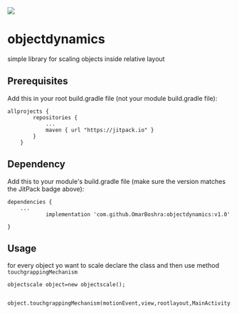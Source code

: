 [![](https://jitpack.io/v/OmarBoshra/objectdynamics.svg)](https://jitpack.io/#OmarBoshra/objectdynamics)



# objectdynamics
simple library for scaling objects inside relative layout

## Prerequisites
Add this in your root build.gradle file (not your module build.gradle file):

```
allprojects {
    	repositories {
    		...
    		maven { url "https://jitpack.io" }
    	}
    }
```

    
## Dependency
Add this to your module's build.gradle file (make sure the version matches the JitPack badge above):

```
dependencies {
	...
	        implementation 'com.github.OmarBoshra:objectdynamics:v1.0'

}
```

## Usage

for every object yo  want to scale declare the class and then use method `touchgrappingMechanism`

```
objectscale object=new objectscale();

     object.touchgrappingMechanism(motionEvent,view,rootlayout,MainActivity.this);
```


